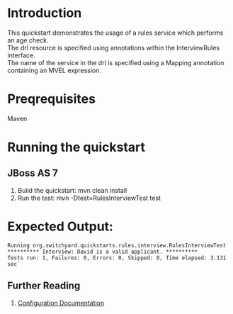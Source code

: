 Introduction
============
This quickstart demonstrates the usage of a rules service which performs an age check.  
The drl resource is specified using annotations within the InterviewRules interface.       
The name of the service in the drl is specified using a Mapping annotation containing an MVEL expression.

Preqrequisites 
==============
Maven

Running the quickstart
======================

JBoss AS 7
----------
1. Build the quickstart:
    mvn clean install
2. Run the test:
    mvn -Dtest=RulesInterviewTest test

Expected Output:
================
```
Running org.switchyard.quickstarts.rules.interview.RulesInterviewTest  
********** Interview: David is a valid applicant. **********  
Tests run: 1, Failures: 0, Errors: 0, Skipped: 0, Time elapsed: 3.131 sec`  
```

## Further Reading

1. [Configuration Documentation](https://docs.jboss.org/author/display/SWITCHYARD/Configuration)

